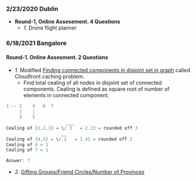 ### 2/23/2020 Dublin
- **Round-1, Online Assesement. 4 Questions**
  - _1._ Drone flight planner


### 6/18/2021  Bangalore
#### Round-1. Online Assesment. 2 Questions
- _1._ Modified [Finding connected components in disjoint set in graph](/DS_Questions/Questions/Graphs/Find/Undirected_Graph/Number_of_Connected_Components.md) called Cloudfront caching problem. 
  - Find total cealing of all nodes in disjoint set of connected components. Cealing is defined as square root of number of elements in connected component.
```c
1 -- 2    4   6  7
     |    |
     3    5
                       ___
Cealing of {1,2,3} = \/ 3   = 2.23 = rounded off 3
                     __
Cealing of {4,5} = \/ 2   = 1.41 = rounded off 2
Cealing of 6 = 1
Cealing of 7 = 1

Answer: 7
```
- _2._ [Gifting Groups/Friend Circles/Number of Provinces](/DS_Questions/Questions/Graphs/Find/Undirected_Graph/Number_of_Connected_Components.md)
